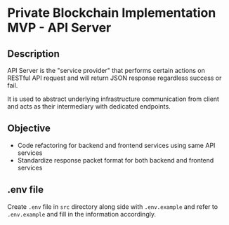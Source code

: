 # Private Blockchain Implementation MVP - API Server

## Description
API Server is the "service provider" that performs certain actions on RESTful API request and will return JSON response regardless success or fail. 

It is used to abstract underlying infrastructure communication from client and acts as their intermediary with dedicated endpoints. 

## Objective
- Code refactoring for backend and frontend services using same API services
- Standardize response packet format for both backend and frontend services

## .env file 
Create `.env` file in `src` directory along side with `.env.example` and refer to `.env.example` and fill in the information accordingly.  
